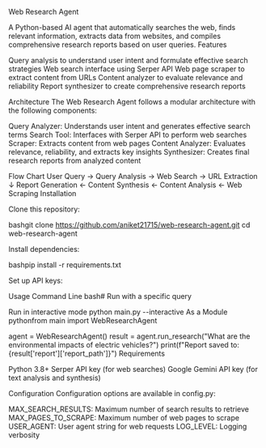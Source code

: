 Web Research Agent

A Python-based AI agent that automatically searches the web, finds relevant information, extracts data from websites, and compiles comprehensive research reports based on user queries. Features

Query analysis to understand user intent and formulate effective search strategies Web search interface using Serper API Web page scraper to extract content from URLs Content analyzer to evaluate relevance and reliability Report synthesizer to create comprehensive research reports

Architecture The Web Research Agent follows a modular architecture with the following components:

Query Analyzer: Understands user intent and generates effective search terms Search Tool: Interfaces with Serper API to perform web searches Scraper: Extracts content from web pages Content Analyzer: Evaluates relevance, reliability, and extracts key insights Synthesizer: Creates final research reports from analyzed content

Flow Chart User Query → Query Analysis → Web Search → URL Extraction ↓ Report Generation ← Content Synthesis ← Content Analysis ← Web Scraping Installation

Clone this repository:

bashgit clone https://github.com/aniket21715/web-research-agent.git cd web-research-agent

Install dependencies:

bashpip install -r requirements.txt

Set up API keys:

Usage Command Line bash# Run with a specific query

Run in interactive mode
python main.py --interactive As a Module pythonfrom main import WebResearchAgent

agent = WebResearchAgent() result = agent.run_research("What are the environmental impacts of electric vehicles?") print(f"Report saved to: {result['report']['report_path']}") Requirements

Python 3.8+ Serper API key (for web searches) Google Gemini API key (for text analysis and synthesis)

Configuration Configuration options are available in config.py:

MAX_SEARCH_RESULTS: Maximum number of search results to retrieve MAX_PAGES_TO_SCRAPE: Maximum number of web pages to scrape USER_AGENT: User agent string for web requests LOG_LEVEL: Logging verbosity
